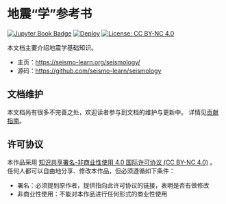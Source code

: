 # 地震“学”参考书

[![Jupyter Book Badge](https://jupyterbook.org/badge.svg)](https://seismo-learn.org/seismology/)
[![Deploy](https://github.com/seismo-learn/seismology/actions/workflows/deploy.yml/badge.svg)](https://github.com/seismo-learn/seismology/actions/workflows/deploy.yml)
[![License: CC BY-NC 4.0](https://img.shields.io/badge/License-CC%20BY--NC%204.0-blue.svg)](https://creativecommons.org/licenses/by-nc/4.0/deed.zh-hans)


本文档主要介绍地震学基础知识。

- 主页：https://seismo-learn.org/seismology/
- 源码：https://github.com/seismo-learn/seismology

## 文档维护

本文档尚有很多不完善之处，欢迎读者参与到文档的维护与更新中。
详情见[贡献指南](https://seismo-learn.org/contributing/)。

## 许可协议

本作品采用 [知识共享署名-非商业性使用 4.0 国际许可协议 (CC BY-NC 4.0)](https://creativecommons.org/licenses/by-nc/4.0/deed.zh-hans) 。
任何人都可以自由地分享、修改本作品，但必须遵循如下条件：

- 署名：必须提到原作者，提供指向此许可协议的链接，表明是否有做修改
- 非商业性使用：不能对本作品进行任何形式的商业性使用
